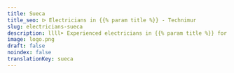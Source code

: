 ```yaml
---
title: Sueca
title_seo: ᐅ Electricians in {{% param title %}} - Technimur
slug: electricians-sueca
description: llll➤ Experienced electricians in {{% param title %}} for all your electrical needs. Fast, efficient and reliable service ✅ Contact us!
image: logo.png
draft: false
noindex: false
translationKey: sueca
---
```

